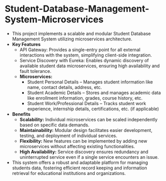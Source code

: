 # Student-Database-Management-System-Microservices

- This project implements a scalable and modular Student Database Management System utilizing microservices architecture.
- **Key Features**
  - API Gateway: Provides a single-entry point for all external interactions with the system, simplifying client-side integration.
  - Service Discovery with Eureka: Enables dynamic discovery of available student data microservices, ensuring high availability and fault tolerance.
  - **Microservices:**
    - Student Personal Details – Manages student information like name, contact details, address, etc.
    - Student Academic Details – Stores and manages academic data like enrollment information, grades, course history, etc.
    - Student Work/Professional Details – Tracks student work experience, internship details, certifications, etc. (if applicable)
- **Benefits**
  - **Scalability:** Individual microservices can be scaled independently based on specific data demands.
  - **Maintainability:** Modular design facilitates easier development, testing, and deployment of individual services.
  - **Flexibility:** New features can be implemented by adding new microservices without affecting existing functionalities.
  - **High Availability:** Service discovery ensures redundancy and uninterrupted service even if a single service encounters an issue.
- This system offers a robust and adaptable platform for managing students data, fostering efficient record keeping and information retrieval for educational institutions and organizations.
